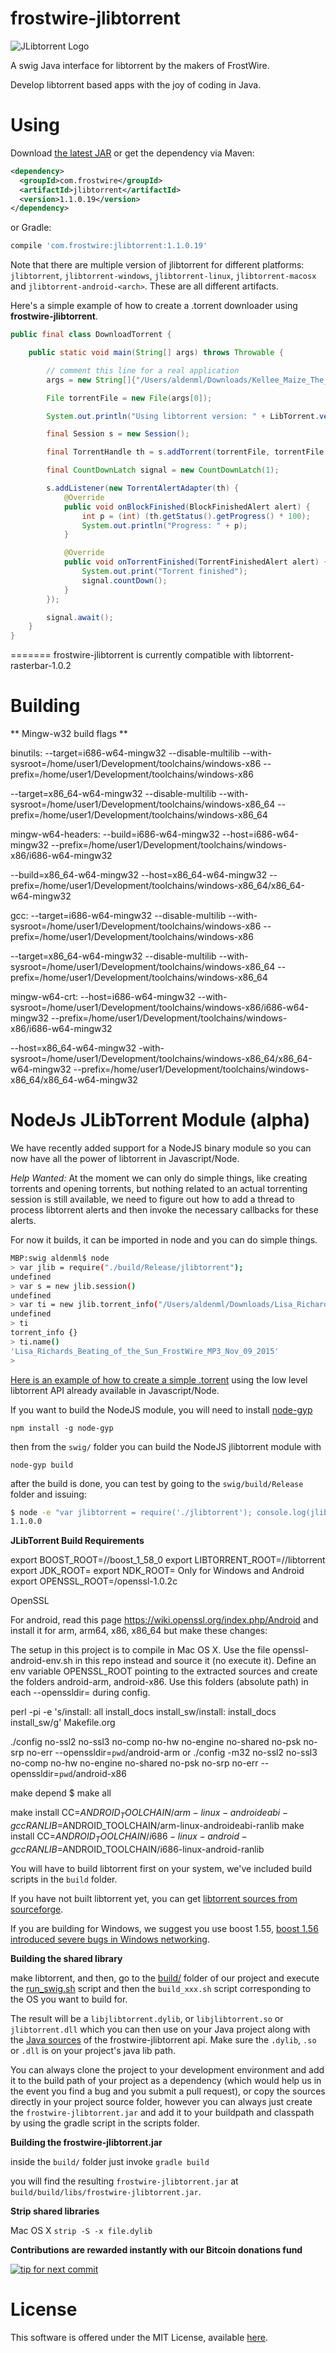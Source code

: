frostwire-jlibtorrent
=====================
![JLibtorrent Logo](logo/jlibtorrent_logo_color.png)

A swig Java interface for libtorrent by the makers of FrostWire.

Develop libtorrent based apps with the joy of coding in Java.

Using
========

Download [the latest JAR](https://search.maven.org/remote_content?g=com.frostwire&a=jlibtorrent&v=LATEST) or get the dependency via Maven:
```xml
<dependency>
  <groupId>com.frostwire</groupId>
  <artifactId>jlibtorrent</artifactId>
  <version>1.1.0.19</version>
</dependency>
```
or Gradle:
```groovy
compile 'com.frostwire:jlibtorrent:1.1.0.19'
```

Note that there are multiple version of jlibtorrent for different platforms: `jlibtorrent`, `jlibtorrent-windows`, `jlibtorrent-linux`, `jlibtorrent-macosx` and `jlibtorrent-android-<arch>`. These are all different artifacts.

Here's a simple example of how to create a .torrent downloader using **frostwire-jlibtorrent**.

```java
public final class DownloadTorrent {

    public static void main(String[] args) throws Throwable {

        // comment this line for a real application
        args = new String[]{"/Users/aldenml/Downloads/Kellee_Maize_The_5th_Element_FrostClick_FrostWire_MP3_April_14_2014.torrent"};

        File torrentFile = new File(args[0]);

        System.out.println("Using libtorrent version: " + LibTorrent.version());

        final Session s = new Session();

        final TorrentHandle th = s.addTorrent(torrentFile, torrentFile.getParentFile());

        final CountDownLatch signal = new CountDownLatch(1);

        s.addListener(new TorrentAlertAdapter(th) {
            @Override
            public void onBlockFinished(BlockFinishedAlert alert) {
                int p = (int) (th.getStatus().getProgress() * 100);
                System.out.println("Progress: " + p);
            }

            @Override
            public void onTorrentFinished(TorrentFinishedAlert alert) {
                System.out.print("Torrent finished");
                signal.countDown();
            }
        });

        signal.await();
    }
}
```

=======
frostwire-jlibtorrent is currently compatible with libtorrent-rasterbar-1.0.2

Building
========

** Mingw-w32 build flags **

binutils:
--target=i686-w64-mingw32 --disable-multilib --with-sysroot=/home/user1/Development/toolchains/windows-x86 --prefix=/home/user1/Development/toolchains/windows-x86

--target=x86_64-w64-mingw32 --disable-multilib --with-sysroot=/home/user1/Development/toolchains/windows-x86_64 --prefix=/home/user1/Development/toolchains/windows-x86_64

mingw-w64-headers:
--build=i686-w64-mingw32 --host=i686-w64-mingw32 --prefix=/home/user1/Development/toolchains/windows-x86/i686-w64-mingw32

--build=x86_64-w64-mingw32 --host=x86_64-w64-mingw32 --prefix=/home/user1/Development/toolchains/windows-x86_64/x86_64-w64-mingw32

gcc:
--target=i686-w64-mingw32 --disable-multilib --with-sysroot=/home/user1/Development/toolchains/windows-x86 --prefix=/home/user1/Development/toolchains/windows-x86

--target=x86_64-w64-mingw32 --disable-multilib --with-sysroot=/home/user1/Development/toolchains/windows-x86_64 --prefix=/home/user1/Development/toolchains/windows-x86_64

mingw-w64-crt:
--host=i686-w64-mingw32 --with-sysroot=/home/user1/Development/toolchains/windows-x86/i686-w64-mingw32 --prefix=/home/user1/Development/toolchains/windows-x86/i686-w64-mingw32

--host=x86_64-w64-mingw32 -with-sysroot=/home/user1/Development/toolchains/windows-x86_64/x86_64-w64-mingw32 --prefix=/home/user1/Development/toolchains/windows-x86_64/x86_64-w64-mingw32

NodeJs JLibTorrent Module (alpha)
======
We have recently added support for a NodeJS binary module so you can now have all the power of libtorrent in Javascript/Node.

*Help Wanted:* At the moment we can only do simple things, like creating torrents and opening torrents, but nothing related to an actual torrenting session is still available, we need to figure out how to add a thread to process libtorrent alerts and then invoke the necessary callbacks for these alerts.

For now it builds, it can be imported in node and you can do simple things.

```bash
MBP:swig aldenml$ node
> var jlib = require("./build/Release/jlibtorrent");
undefined
> var s = new jlib.session()
undefined
> var ti = new jlib.torrent_info("/Users/aldenml/Downloads/Lisa_Richards_Beating_of_the_Sun_FrostWire_MP3_Nov_09_2015.torrent");
undefined
> ti
torrent_info {}
> ti.name()
'Lisa_Richards_Beating_of_the_Sun_FrostWire_MP3_Nov_09_2015'
>
```

[Here is an example of how to create a simple .torrent](https://gist.github.com/gubatron/afc811c5d3c9ff99a860) using the low level libtorrent API already available in Javascript/Node.

If you want to build the NodeJS module, you will need to install [node-gyp](https://github.com/nodejs/node-gyp)
```
npm install -g node-gyp
```

then from the `swig/` folder you can build the NodeJS jlibtorrent module with
```
node-gyp build
```

after the build is done, you can test by going to the `swig/build/Release` folder and issuing:
```bash
$ node -e "var jlibtorrent = require('./jlibtorrent'); console.log(jlibtorrent.LIBTORRENT_VERSION);"
1.1.0.0
```


**JLibTorrent Build Requirements**

export BOOST_ROOT=/<path>/boost_1_58_0
export LIBTORRENT_ROOT=/<path>/libtorrent
export JDK_ROOT=<path>
export NDK_ROOT=<path>
Only for Windows and Android
export OPENSSL_ROOT=<path>/openssl-1.0.2c

OpenSSL

For android, read this page https://wiki.openssl.org/index.php/Android and install it for arm, arm64, x86, x86_64
but make these changes:

The setup in this project is to compile in Mac OS X. Use the file openssl-android-env.sh in this repo instead and
source it (no execute it).
Define an env variable OPENSSL_ROOT pointing to the extracted sources and create the folders android-arm,
android-x86. Use this folders (absolute path) in each --openssldir= during config.

perl -pi -e 's/install: all install_docs install_sw/install: install_docs install_sw/g' Makefile.org

./config no-ssl2 no-ssl3 no-comp no-hw no-engine no-shared no-psk no-srp no-err --openssldir=`pwd`/android-arm
or
./config -m32 no-ssl2 no-ssl3 no-comp no-hw no-engine no-shared no-psk no-srp no-err --openssldir=`pwd`/android-x86

make depend
$ make all

make install CC=$ANDROID_TOOLCHAIN/arm-linux-androideabi-gcc RANLIB=$ANDROID_TOOLCHAIN/arm-linux-androideabi-ranlib
make install CC=$ANDROID_TOOLCHAIN/i686-linux-android-gcc RANLIB=$ANDROID_TOOLCHAIN/i686-linux-android-ranlib

You will have to build libtorrent first on your system, we've included build scripts in the `build` folder.

If you have not built libtorrent yet, you can get [libtorrent sources from sourceforge](https://sourceforge.net/p/libtorrent/code/HEAD/tree/trunk/).

If you are building for Windows, we suggest you use boost 1.55, [boost 1.56 introduced severe bugs in Windows networking](http://forum.frostwire.com/viewtopic.php?f=1&t=23421#p60796).

**Building the shared library**

make libtorrent, and then, go to the [build/](https://github.com/frostwire/frostwire-jlibtorrent/tree/master/build) folder of our project and execute the [run_swig.sh](https://github.com/frostwire/frostwire-jlibtorrent/blob/master/build/run_swig.sh) script and then the `build_xxx.sh` script corresponding to the OS you want to build for. 

The result will be a `libjlibtorrent.dylib`, or `libjlibtorrent.so` or `jlibtorrent.dll` which you can then use on your Java project along with the [Java sources](https://github.com/frostwire/frostwire-jlibtorrent/tree/master/src/com/frostwire/jlibtorrent) of the frostwire-jlibtorrent api. Make sure the `.dylib`, `.so` or `.dll` is on your project's java lib path.

You can always clone the project to your development environment and add it to the build path of your project as a dependency (which would help us in the event you find a bug and you submit a pull request), or copy the sources directly in your project source folder, however you can always just create the `frostwire-jlibtorrent.jar` and add it to your buildpath and classpath by using the gradle script in the scripts folder.

**Building the frostwire-jlibtorrent.jar**

inside the `build/` folder just invoke 
`gradle build` 

you will find the resulting `frostwire-jlibtorrent.jar` at `build/build/libs/frostwire-jlibtorrent.jar`.

**Strip shared libraries**

Mac OS X
`strip -S -x file.dylib`

**Contributions are rewarded instantly with our Bitcoin donations fund**

[![tip for next commit](https://tip4commit.com/projects/983.svg)](https://tip4commit.com/github/frostwire/frostwire-jlibtorrent)

License
========

This software is offered under the MIT License, available [here](License.md).
